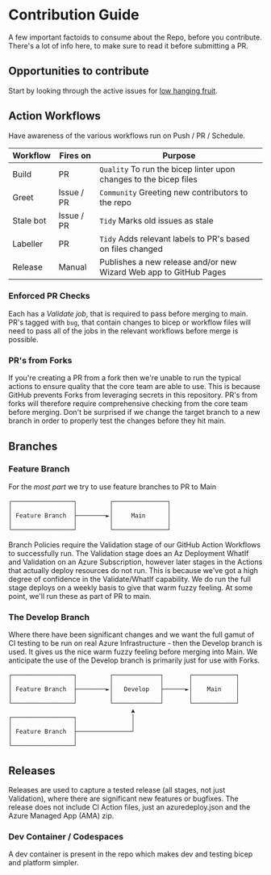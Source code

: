 # Contribution Guide

A few important factoids to consume about the Repo, before you contribute. There's a lot of info here, to make sure to read it before submitting a PR.

## Opportunities to contribute

Start by looking through the active issues for [low hanging fruit](https://github.com/danielscholl/managed-platform/issues?q=is%3Aissue+is%3Aopen+label%3A%22good+first+issue%22).


## Action Workflows

Have awareness of the various workflows run on Push / PR / Schedule.

| Workflow    | Fires on  | Purpose  |
|-------------|-----------|----------|
| Build | PR  | `Quality` To run the bicep linter upon changes to the bicep files  |
| Greet       | Issue / PR | `Community` Greeting new contributors to the repo |
| Stale bot   | Issue / PR | `Tidy` Marks old issues as stale |
| Labeller    | PR | `Tidy` Adds relevant labels to PR's based on files changed |
| Release     | Manual | Publishes a new release and/or new Wizard Web app to GitHub Pages |


### Enforced PR Checks

Each has a *Validate job*, that is required to pass before merging to main. PR's tagged with `bug`, that contain changes to bicep or workflow files will need to pass all of the jobs in the relevant workflows before merge is possible.

### PR's from Forks

If you're creating a PR from a fork then we're unable to run the typical actions to ensure quality that the core team are able to use. This is because GitHub prevents Forks from leveraging secrets in this repository. PR's from forks will therefore require comprehensive checking from the core team before merging. Don't be surprised if we change the target branch to a new branch in order to properly test the changes before they hit main.


## Branches

### Feature Branch

For the *most part* we try to use feature branches to PR to Main

```text
┌─────────────────┐         ┌───────────────┐
│                 │         │               │
│ Feature Branch  ├────────►│     Main      │
│                 │         │               │
└─────────────────┘         └───────────────┘

```

Branch Policies require the Validation stage of our GitHub Action Workflows to successfully run. The Validation stage does an Az Deployment WhatIf and Validation on an Azure Subscription, however later stages in the Actions that actually deploy resources do not run. This is because we've got a high degree of confidence in the Validate/WhatIf capability. We do run the full stage deploys on a weekly basis to give that warm fuzzy feeling. At some point, we'll run these as part of PR to main.

### The Develop Branch

Where there have been significant changes and we want the full gamut of CI testing to be run on real Azure Infrastructure - then the Develop branch is used.
It gives us the nice warm fuzzy feeling before merging into Main.
We anticipate the use of the Develop branch is primarily just for use with Forks.

```text
┌─────────────────┐         ┌─────────────┐       ┌────────────┐
│                 │         │             │       │            │
│ Feature Branch  ├────────►│   Develop   ├──────►│    Main    │
│                 │         │             │       │            │
└─────────────────┘         └─────────────┘       └────────────┘
                                  ▲
┌─────────────────┐               │
│                 │               │
│ Feature Branch  ├───────────────┘
│                 │
└─────────────────┘

```

## Releases

Releases are used to capture a tested release (all stages, not just Validation), where there are significant new features or bugfixes. The release does not include CI Action files, just an azuredeploy.json and the Azure Managed App (AMA) zip.


### Dev Container / Codespaces

A dev container is present in the repo which makes dev and testing bicep and platform simpler.
